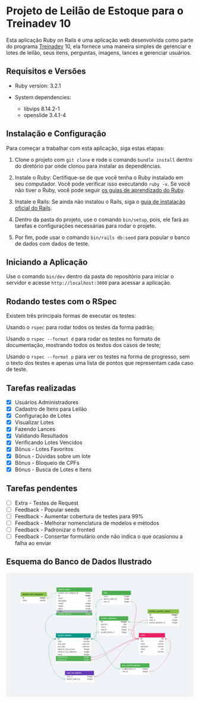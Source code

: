 # Projeto de Leilão de Estoque para o Treinadev 10

Esta aplicação Ruby on Rails é uma aplicação web desenvolvida como parte do programa [Treinadev]() 10, ela fornece uma maneira simples de gerenciar e lotes de leilão, seus itens, perguntas, imagens, lances e gerenciar usuários.

## Requisitos e Versões
* Ruby version: 3.2.1

* System dependencies: 
  - libvips 8.14.2-1 
  - openslide 3.4.1-4 

## Instalação e Configuração

Para começar a trabalhar com esta aplicação, siga estas etapas:

1.  Clone o projeto com `git clone` e rode o comando `bundle install` dentro do diretório par onde clonou para instalar as dependências.

2. Instale o Ruby: Certifique-se de que você tenha o Ruby instalado em seu computador. Você pode verificar isso executando `ruby -v`. Se você não tiver o Ruby, você pode seguir [os guias de aprendizado do Ruby](https://guides.rubyonrails.org/getting_started.html).

3. Instale o Rails: Se ainda não instalou o Rails, siga o [guia de instalação oficial do Rails](https://guides.rubyonrails.org/getting_started.html).

4. Dentro da pasta do projeto, use o comando `bin/setup`, pois, ele fará as tarefas e configurações necessárias para rodar o projeto.

5. Por fim, pode usar o comando `bin/rails db:seed` para popular o banco de dados com dados de teste.

## Iniciando a Aplicação

 Use o comando `bin/dev` dentro da pasta do repositório para iniciar o servidor e acesse `http://localhost:3000` para acessar a aplicação.

## Rodando testes com o RSpec

Existem três principais formas de executar os testes:

Usando o `rspec` para rodar todos os testes da forma padrão;

Usando o `rspec --format d` para rodar os testes no formato de documentação, mostrando todos os textos dos casos de teste;

Usando o `rspec --format p` para ver os testes na forma de progresso, sem o texto dos testes e apenas uma lista de pontos que representam cada caso de teste.

## Tarefas realizadas

- [x] Usuários Administradores
- [x] Cadastro de Itens para Leilão
- [x] Configuração de Lotes
- [x] Visualizar Lotes
- [x] Fazendo Lances
- [x] Validando Resultados
- [x] Verificando Lotes Vencidos
- [x] Bônus - Lotes Favoritos
- [x] Bônus - Dúvidas sobre um lote
- [x] Bônus - Bloqueio de CPFs
- [x] Bônus - Busca de Lotes e Itens

## Tarefas pendentes

- [ ] Extra - Testes de Request
- [ ] Feedback - Popular seeds
- [ ] Feedback - Aumentar cobertura de testes para 99%
- [ ] Feedback - Melhorar nomenclatura de modelos e métodos
- [ ] Feedback - Padronizar o fronted
- [ ] Feedback - Consertar formulário onde não indica o que ocasionou a falha ao enviar
## Esquema do Banco de Dados Ilustrado

![image](database-schema.png)